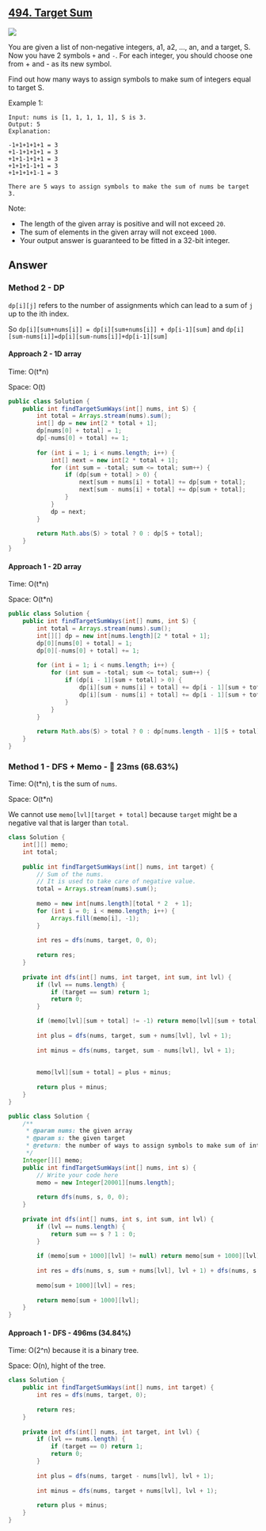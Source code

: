 ## [494. Target Sum](https://leetcode.com/problems/target-sum/)

![](https://github.com/weltond/DataStructure/blob/master/medium.PNG)

You are given a list of non-negative integers, a1, a2, ..., an, and a target, S. Now you have 2 symbols `+` and `-`. For each integer, you should choose one from + and - as its new symbol.

Find out how many ways to assign symbols to make sum of integers equal to target S.

Example 1:

```
Input: nums is [1, 1, 1, 1, 1], S is 3. 
Output: 5
Explanation: 

-1+1+1+1+1 = 3
+1-1+1+1+1 = 3
+1+1-1+1+1 = 3
+1+1+1-1+1 = 3
+1+1+1+1-1 = 3

There are 5 ways to assign symbols to make the sum of nums be target 3.
```

Note:
- The length of the given array is positive and will not exceed `20`.
- The sum of elements in the given array will not exceed `1000`.
- Your output answer is guaranteed to be fitted in a 32-bit integer.

## Answer
### Method 2 - DP
`dp[i][j]` refers to the number of assignments which can lead to a sum of `j` up to the ith index.

So `dp[i][sum+nums[i]] = dp[i][sum+nums[i]] + dp[i-1][sum]` and `dp[i][sum-nums[i]]=dp[i][sum-nums[i]]+dp[i-1][sum]`
#### Approach 2 - 1D array
Time: O(t*n)

Space: O(t)

```java
public class Solution {
    public int findTargetSumWays(int[] nums, int S) {
        int total = Arrays.stream(nums).sum();
        int[] dp = new int[2 * total + 1];
        dp[nums[0] + total] = 1;
        dp[-nums[0] + total] += 1;
        
        for (int i = 1; i < nums.length; i++) {
            int[] next = new int[2 * total + 1];
            for (int sum = -total; sum <= total; sum++) {
                if (dp[sum + total] > 0) {
                    next[sum + nums[i] + total] += dp[sum + total];
                    next[sum - nums[i] + total] += dp[sum + total];
                }
            }
            dp = next;
        }
        
        return Math.abs(S) > total ? 0 : dp[S + total];
    }
}
```
#### Approach 1 - 2D array
Time: O(t*n)

Space: O(t*n)
```java
public class Solution {
    public int findTargetSumWays(int[] nums, int S) {
        int total = Arrays.stream(nums).sum();
        int[][] dp = new int[nums.length][2 * total + 1];
        dp[0][nums[0] + total] = 1;
        dp[0][-nums[0] + total] += 1;
        
        for (int i = 1; i < nums.length; i++) {
            for (int sum = -total; sum <= total; sum++) {
                if (dp[i - 1][sum + total] > 0) {
                    dp[i][sum + nums[i] + total] += dp[i - 1][sum + total];
                    dp[i][sum - nums[i] + total] += dp[i - 1][sum + total];
                }
            }
        }
        
        return Math.abs(S) > total ? 0 : dp[nums.length - 1][S + total];
    }
}
```
### Method 1 - DFS + Memo - :rabbit: 23ms (68.63%)
Time: O(t*n), t is the sum of `nums`.

Space: O(t*n)

We cannot use `memo[lvl][target + total]` because `target` might be a negative val that is larger than `total`. 

```java
class Solution {
    int[][] memo;
    int total;
    
    public int findTargetSumWays(int[] nums, int target) {
        // Sum of the nums.
        // It is used to take care of negative value.
        total = Arrays.stream(nums).sum();  
        
        memo = new int[nums.length][total * 2  + 1];
        for (int i = 0; i < memo.length; i++) {
            Arrays.fill(memo[i], -1);
        }
        
        int res = dfs(nums, target, 0, 0);
        
        return res;
    }
    
    private int dfs(int[] nums, int target, int sum, int lvl) {
        if (lvl == nums.length) {
            if (target == sum) return 1;
            return 0;
        }

        if (memo[lvl][sum + total] != -1) return memo[lvl][sum + total];
        
        int plus = dfs(nums, target, sum + nums[lvl], lvl + 1);
        
        int minus = dfs(nums, target, sum - nums[lvl], lvl + 1);
        
        
        memo[lvl][sum + total] = plus + minus;
        
        return plus + minus;
    }
}
```

```java
public class Solution {
    /**
     * @param nums: the given array
     * @param s: the given target
     * @return: the number of ways to assign symbols to make sum of integers equal to target S
     */
    Integer[][] memo;
    public int findTargetSumWays(int[] nums, int s) {
        // Write your code here
        memo = new Integer[20001][nums.length];
        
        return dfs(nums, s, 0, 0);
    }
    
    private int dfs(int[] nums, int s, int sum, int lvl) {
        if (lvl == nums.length) {
            return sum == s ? 1 : 0;
        }
        
        if (memo[sum + 1000][lvl] != null) return memo[sum + 1000][lvl];
        
        int res = dfs(nums, s, sum + nums[lvl], lvl + 1) + dfs(nums, s, sum - nums[lvl], lvl + 1);
        
        memo[sum + 1000][lvl] = res;
        
        return memo[sum + 1000][lvl];
    }
}
```

#### Approach 1 - DFS - 496ms (34.84%)
Time: O(2^n) because it is a binary tree.

Space: O(n), hight of the tree.

```java
class Solution {
    public int findTargetSumWays(int[] nums, int target) {
        int res = dfs(nums, target, 0);
        
        return res;
    }
    
    private int dfs(int[] nums, int target, int lvl) {
        if (lvl == nums.length) {
            if (target == 0) return 1;
            return 0;
        }
        
        int plus = dfs(nums, target - nums[lvl], lvl + 1);
        
        int minus = dfs(nums, target + nums[lvl], lvl + 1);
        
        return plus + minus;
    }
}
```
